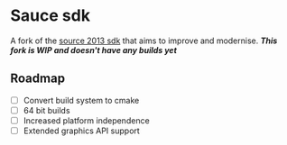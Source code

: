 # Sauce sdk

A fork of the [source 2013 sdk](https://github.com/ValveSoftware/source-sdk-2013) that aims to improve and modernise. ***This fork is WIP and doesn't have any builds yet***

## Roadmap

- [ ] Convert build system to cmake
- [ ] 64 bit builds
- [ ] Increased platform independence
- [ ] Extended graphics API support
